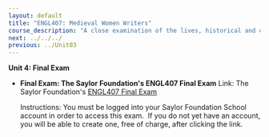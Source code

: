 ```yaml
---
layout: default
title: "ENGL407: Medieval Women Writers"
course_description: "A close examination of the lives, historical and cultural contexts, and writings of several medieval women writers, including Julian Norwich, Margery Kempe, Marie de France, and Christine de Pizan."
next: ../../../
previous: ../Unit03
---
```

**Unit 4: Final Exam** <span id="4"></span> 
-   **Final Exam: The Saylor Foundation's ENGL407 Final Exam**
    Link: The Saylor Foundation's [ENGL407 Final
    Exam](http://school.saylor.org/mod/quiz/view.php?id=261)  
      
     Instructions: You must be logged into your Saylor Foundation School
    account in order to access this <span class="il">exam</span>.  If
    you do not yet have an account, you will be able to create one, free
    of charge, after clicking the link.


